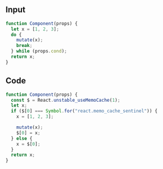 
## Input

```javascript
function Component(props) {
  let x = [1, 2, 3];
  do {
    mutate(x);
    break;
  } while (props.cond);
  return x;
}

```

## Code

```javascript
function Component(props) {
  const $ = React.unstable_useMemoCache(1);
  let x;
  if ($[0] === Symbol.for("react.memo_cache_sentinel")) {
    x = [1, 2, 3];

    mutate(x);
    $[0] = x;
  } else {
    x = $[0];
  }
  return x;
}

```
      